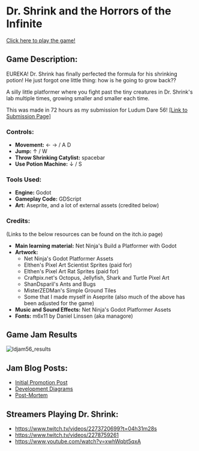# Dr. Shrink and the Horrors of the Infinite

[Click here to play the game!](https://quietlantern.itch.io/dr-shrink-and-the-horrors-of-the-infinite)

## Game Description: 

EUREKA! Dr. Shrink has finally perfected the formula for his shrinking potion! He just forgot one little thing: how is he going to grow back??

A silly little platformer where you fight past the tiny creatures in Dr. Shrink's lab multiple times, growing smaller and smaller each time.

This was made in 72 hours as my submission for Ludum Dare 56! [[Link to Submission Page]](https://ldjam.com/events/ludum-dare/56/dr-shrink-and-the-horrors-of-the-infinite)

### Controls:
- **Movement:** ← → / A D 
- **Jump:** ↑ / W
- **Throw Shrinking Catylist:** spacebar
- **Use Potion Machine:**  ↓ / S 

### Tools Used: 
- **Engine:** Godot
- **Gameplay Code:** GDScript
- **Art:** Aseprite, and a lot of external assets (credited below)

### Credits:
(Links to the below resources can be found on the itch.io page)
- **Main learning material:** Net Ninja's Build a Platformer with Godot
- **Artwork:** 
  - Net Ninja's Godot Platformer Assets
  - Elthen's Pixel Art Scientist Sprites (paid for)
  - Elthen's Pixel Art Rat Sprites (paid for)
  - Craftpix.net's Octopus, Jellyfish, Shark and Turtle Pixel Art
  - ShanDsparil's Ants and Bugs
  - MisterZEDMan's Simple Ground Tiles
  - Some that I made myself in Aseprite (also much of the above has been adjusted for the game)
- **Music and Sound Effects:** Net Ninja's Godot Platformer Assets
- **Fonts:** m6x11 by Daniel Linssen (aka managore)

## Game Jam Results

![ldjam56_results](https://github.com/user-attachments/assets/5f67f6a7-a7ec-4df7-a61b-27d91e741099)

## Jam Blog Posts:
- [Initial Promotion Post](https://ldjam.com/events/ludum-dare/56/dr-shrink-and-the-horrors-of-the-infinite/just-completed-my-first-ever-game-jam)
- [Development Diagrams](https://ldjam.com/events/ludum-dare/56/dr-shrink-and-the-horrors-of-the-infinite/development-diagrams)
- [Post-Mortem](https://ldjam.com/events/ludum-dare/56/dr-shrink-and-the-horrors-of-the-infinite/thanks-for-playing-dr-shrink-and-the-horrors-of-the-infinite)

## Streamers Playing Dr. Shrink: 
- https://www.twitch.tv/videos/2273720699?t=04h31m28s
- https://www.twitch.tv/videos/2278759261
- https://www.youtube.com/watch?v=xwhWqbt5qxA
